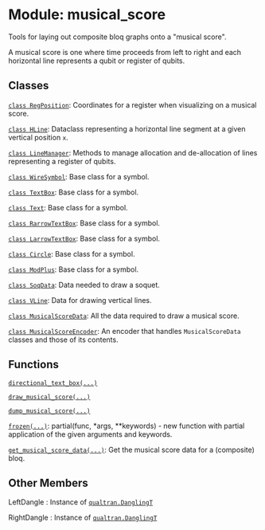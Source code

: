# Module: musical_score


Tools for laying out composite bloq graphs onto a "musical score".



A musical score is one where time proceeds from left to right and each horizontal line
represents a qubit or register of qubits.
## Classes

[`class RegPosition`](../../qualtran/drawing/RegPosition.md): Coordinates for a register when visualizing on a musical score.

[`class HLine`](../../qualtran/drawing/HLine.md): Dataclass representing a horizontal line segment at a given vertical position `x`.

[`class LineManager`](../../qualtran/drawing/LineManager.md): Methods to manage allocation and de-allocation of lines representing a register of qubits.

[`class WireSymbol`](../../qualtran/drawing/WireSymbol.md): Base class for a symbol.

[`class TextBox`](../../qualtran/drawing/TextBox.md): Base class for a symbol.

[`class Text`](../../qualtran/drawing/Text.md): Base class for a symbol.

[`class RarrowTextBox`](../../qualtran/drawing/RarrowTextBox.md): Base class for a symbol.

[`class LarrowTextBox`](../../qualtran/drawing/LarrowTextBox.md): Base class for a symbol.

[`class Circle`](../../qualtran/drawing/Circle.md): Base class for a symbol.

[`class ModPlus`](../../qualtran/drawing/ModPlus.md): Base class for a symbol.

[`class SoqData`](../../qualtran/drawing/musical_score/SoqData.md): Data needed to draw a soquet.

[`class VLine`](../../qualtran/drawing/VLine.md): Data for drawing vertical lines.

[`class MusicalScoreData`](../../qualtran/drawing/MusicalScoreData.md): All the data required to draw a musical score.

[`class MusicalScoreEncoder`](../../qualtran/drawing/musical_score/MusicalScoreEncoder.md): An encoder that handles `MusicalScoreData` classes and those of its contents.

## Functions

[`directional_text_box(...)`](../../qualtran/drawing/directional_text_box.md)

[`draw_musical_score(...)`](../../qualtran/drawing/draw_musical_score.md)

[`dump_musical_score(...)`](../../qualtran/drawing/dump_musical_score.md)

[`frozen(...)`](../../qualtran/drawing/musical_score/frozen.md): partial(func, *args, **keywords) - new function with partial application of the given arguments and keywords.

[`get_musical_score_data(...)`](../../qualtran/drawing/get_musical_score_data.md): Get the musical score data for a (composite) bloq.



<h2 class="add-link">Other Members</h2>

LeftDangle<a id="LeftDangle"></a>
: Instance of <a href="../../qualtran/DanglingT.html"><code>qualtran.DanglingT</code></a>

RightDangle<a id="RightDangle"></a>
: Instance of <a href="../../qualtran/DanglingT.html"><code>qualtran.DanglingT</code></a>


